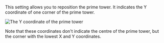 This setting allows you to reposition the prime tower. It indicates the Y coordinate of one corner of the prime tower.

![The Y coordinate of the prime tower](images/prime_tower.svg)

Note that these coordinates don't indicate the centre of the prime tower, but the corner with the lowest X and Y coordinates.